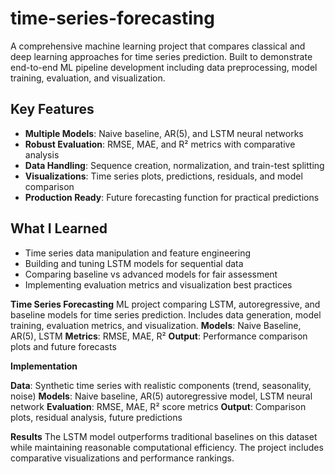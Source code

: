 # time-series-forecasting
A comprehensive machine learning project that compares classical and deep learning approaches for time series prediction. Built to demonstrate end-to-end ML pipeline development including data preprocessing, model training, evaluation, and visualization.


## Key Features
- **Multiple Models**: Naive baseline, AR(5), and LSTM neural networks
- **Robust Evaluation**: RMSE, MAE, and R² metrics with comparative analysis
- **Data Handling**: Sequence creation, normalization, and train-test splitting
- **Visualizations**: Time series plots, predictions, residuals, and model comparison
- **Production Ready**: Future forecasting function for practical predictions

## What I Learned
- Time series data manipulation and feature engineering
- Building and tuning LSTM models for sequential data
- Comparing baseline vs advanced models for fair assessment
- Implementing evaluation metrics and visualization best practices


**Time Series Forecasting**
ML project comparing LSTM, autoregressive, and baseline models for time series prediction. Includes data generation, model training, evaluation metrics, and visualization.
**Models**: Naive Baseline, AR(5), LSTM
**Metrics**: RMSE, MAE, R²
**Output**: Performance comparison plots and future forecasts

**Implementation**

**Data**: Synthetic time series with realistic components (trend, seasonality, noise)
**Models**: Naive baseline, AR(5) autoregressive model, LSTM neural network
**Evaluation**: RMSE, MAE, R² score metrics
**Output**: Comparison plots, residual analysis, future predictions

**Results**
The LSTM model outperforms traditional baselines on this dataset while maintaining reasonable computational efficiency. The project includes comparative visualizations and performance rankings.
